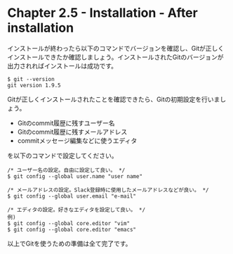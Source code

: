 Chapter 2.5 - Installation - After installation
=======

インストールが終わったら以下のコマンドでバージョンを確認し、Gitが正しくインストールできたか確認しましょう。インストールされたGitのバージョンが出力されればインストールは成功です。

```
$ git --version
git version 1.9.5
```

Gitが正しくインストールされたことを確認できたら、Gitの初期設定を行いましょう。

* Gitのcommit履歴に残すユーザー名
* Gitのcommit履歴に残すメールアドレス
* commitメッセージ編集などに使うエディタ

を以下のコマンドで設定してください。

```
/* ユーザー名の設定。自由に設定して良い。 */
$ git config --global user.name "user name"

/* メールアドレスの設定。Slack登録時に使用したメールアドレスなどが良い。 */
$ git config --global user.email "e-mail"

/* エディタの設定。好きなエディタを設定して良い。 */
例)
$ git config --global core.editor "vim"
$ git config --global core.editor "emacs"
```

以上でGitを使うための準備は全て完了です。